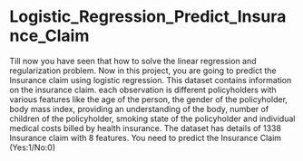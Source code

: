 # Logistic_Regression_Predict_Insurance_Claim
Till now you have seen that how to solve the linear regression and regularization problem. Now in this project, you are going to predict the Insurance claim using logistic regression. This dataset contains information on the insurance claim. each observation is different policyholders with various features like the age of the person, the gender of the policyholder, body mass index, providing an understanding of the body, number of children of the policyholder, smoking state of the policyholder and individual medical costs billed by health insurance.  The dataset has details of 1338 Insurance claim with 8 features. You need to predict the Insurance Claim (Yes:1/No:0)
